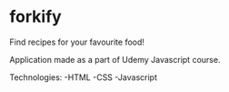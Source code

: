 # forkify
Find recipes for your favourite food!

Application made as a part of Udemy Javascript course.

Technologies:
-HTML
-CSS
-Javascript
